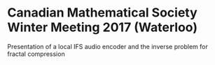 # Canadian Mathematical Society Winter Meeting 2017 (Waterloo)

Presentation of a local IFS audio encoder and the inverse problem for fractal compression
